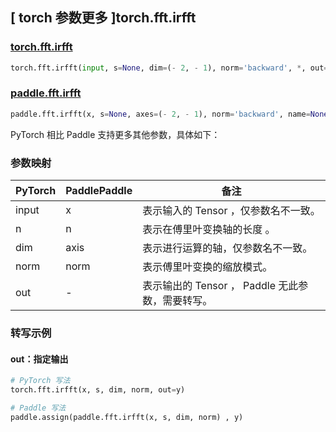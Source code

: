 ## [ torch 参数更多 ]torch.fft.irfft

### [torch.fft.irfft](https://pytorch.org/docs/stable/generated/torch.fft.irfft.html#torch-fft-irfft)

```python
torch.fft.irfft(input, s=None, dim=(- 2, - 1), norm='backward', *, out=None)
```

### [paddle.fft.irfft](https://www.paddlepaddle.org.cn/documentation/docs/zh/develop/api/paddle/fft/irfft_cn.html#irfft)

```python
paddle.fft.irfft(x, s=None, axes=(- 2, - 1), norm='backward', name=None)
```

PyTorch 相比 Paddle 支持更多其他参数，具体如下：

### 参数映射

| PyTorch                             | PaddlePaddle | 备注                                                                    |
| ----------------------------------- | ------------ | ----------------------------------------------------------------------- |
| input     | x           | 表示输入的 Tensor ，仅参数名不一致。                         |
| n     | n           | 表示在傅里叶变换轴的长度 。                         |
| dim       | axis        | 表示进行运算的轴，仅参数名不一致。                           |
| norm     | norm           | 表示傅里叶变换的缩放模式。                         |
| out           | -      | 表示输出的 Tensor ， Paddle 无此参数，需要转写。         |

###  转写示例
#### out：指定输出
```python
# PyTorch 写法
torch.fft.irfft(x, s, dim, norm, out=y)

# Paddle 写法
paddle.assign(paddle.fft.irfft(x, s, dim, norm) , y)
```
